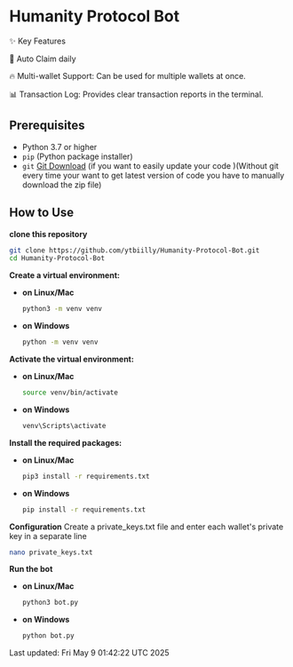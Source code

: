 # Humanity Protocol Bot
✨ Key Features

🔄 Auto Claim daily

🔥 Multi-wallet Support: Can be used for multiple wallets at once.

📊 Transaction Log: Provides clear transaction reports in the terminal.

## Prerequisites

- Python 3.7 or higher
- `pip` (Python package installer)
- `git` [Git Download](https://git-scm.com/downloads) (if you want to easily update your code )(Without git every time your want to get latest version of code you have to manually download the zip file)

## How to Use 

**clone this repository**
```sh
git clone https://github.com/ytbiilly/Humanity-Protocol-Bot.git
cd Humanity-Protocol-Bot
```

**Create a virtual environment:**
 
- **on Linux/Mac**
    ```sh
    python3 -m venv venv
    ```

- **on Windows**
    ```sh
    python -m venv venv
    ```

**Activate the virtual environment:**

- **on Linux/Mac**
    ```sh
    source venv/bin/activate
    ```
    
- **on Windows**
     ```sh
     venv\Scripts\activate
     ```

**Install the required packages:**

- **on Linux/Mac**
    
    ```sh
    pip3 install -r requirements.txt
    ```
    
- **on Windows**
     ```sh
     pip install -r requirements.txt
     ```

**Configuration**
Create a private_keys.txt file and enter each wallet's private key in a separate line
```sh
nano private_keys.txt
```

**Run the bot**
- **on Linux/Mac**
    ```sh
    python3 bot.py
    ```

- **on Windows**
    ```sh
    python bot.py
    ```

Last updated: Fri May  9 01:42:22 UTC 2025
